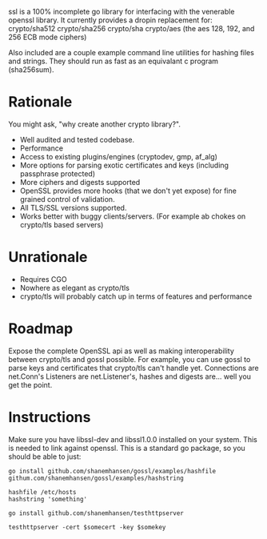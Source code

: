 ssl is a 100% incomplete go library for interfacing with the venerable
openssl library. It currently provides a dropin replacement for:
crypto/sha512
crypto/sha256
crypto/sha
crypto/aes (the aes 128, 192, and 256 ECB mode ciphers)

Also included are a couple example command line utilities for hashing files and strings.
They should run as fast as an equivalant c program (sha256sum).

Rationale
=========

You might ask, "why create another crypto library?".

* Well audited and tested codebase.
* Performance
* Access to existing plugins/engines (cryptodev, gmp, af_alg)
* More options for parsing exotic certificates and keys (including passphrase protected)
* More ciphers and digests supported
* OpenSSL provides more hooks (that we don't yet expose) for fine grained control of validation.
* All TLS/SSL versions supported.
* Works better with buggy clients/servers. (For example ab chokes on crypto/tls based servers)

Unrationale
===========

* Requires CGO
* Nowhere as elegant as crypto/tls
* crypto/tls will probably catch up in terms of features and performance


Roadmap
=======

Expose the complete OpenSSL api as well as making interoperability
between crypto/tls and gossl possible. For example, you can use
gossl to parse keys and certificates that crypto/tls can't handle yet.
Connections are net.Conn's Listeners are net.Listener's, hashes and digests
are... well you get the point.

Instructions
============

Make sure you have libssl-dev and libssl1.0.0 installed on your system.
This is needed to link against openssl.
This is a standard go package, so you should be able to just:

    go install github.com/shanemhansen/gossl/examples/hashfile githum.com/shanemhansen/gossl/examples/hashstring

    hashfile /etc/hosts
    hashstring 'something'

    go install github.com/shanemhansen/testhttpserver
    
    testhttpserver -cert $somecert -key $somekey

